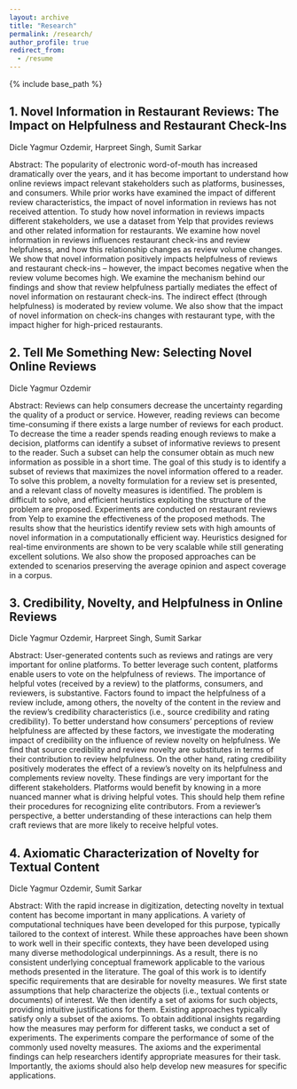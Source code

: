 ```yaml
---
layout: archive
title: "Research"
permalink: /research/
author_profile: true
redirect_from:
  - /resume
---
```


{% include base_path %}

## 1. Novel Information in Restaurant Reviews: The Impact on Helpfulness and Restaurant Check-Ins

Dicle Yagmur Ozdemir, Harpreet Singh, Sumit Sarkar

Abstract: The popularity of electronic word-of-mouth has increased dramatically over the years, and it has become important to understand how online reviews impact relevant stakeholders such as platforms, businesses, and consumers. While prior works have examined the impact of different review characteristics, the impact of novel information in reviews has not received attention. To study how novel information in reviews impacts different stakeholders, we use a dataset from Yelp that provides reviews and other related information for restaurants. We examine how novel information in reviews influences restaurant check-ins and review helpfulness, and how this relationship changes as review volume changes. We show that novel information positively impacts helpfulness of reviews and restaurant check-ins – however, the impact becomes negative when the review volume becomes high. We examine the mechanism behind our findings and show that review helpfulness partially mediates the effect of novel information on restaurant check-ins. The indirect effect (through helpfulness) is moderated by review volume. We also show that the impact of novel information on check-ins changes with restaurant type, with the impact higher for high-priced restaurants. 


## 2. Tell Me Something New: Selecting Novel Online Reviews

Dicle Yagmur Ozdemir

Abstract: Reviews can help consumers decrease the uncertainty regarding the quality of
a product or service. However, reading reviews can become time-consuming if there exists a
large number of reviews for each product. To decrease the time a reader spends reading enough
reviews to make a decision, platforms can identify a subset of informative reviews to present to
the reader. Such a subset can help the consumer obtain as much new information as possible in
a short time. The goal of this study is to identify a subset of reviews that maximizes the novel
information offered to a reader. To solve this problem, a novelty formulation for a review set
is presented, and a relevant class of novelty measures is identified. The problem is difficult to
solve, and efficient heuristics exploiting the structure of the problem are proposed. Experiments
are conducted on restaurant reviews from Yelp to examine the effectiveness of the proposed
methods. The results show that the heuristics identify review sets with high amounts of novel
information in a computationally efficient way. Heuristics designed for real-time environments
are shown to be very scalable while still generating excellent solutions. We also show the
proposed approaches can be extended to scenarios preserving the average opinion and aspect
coverage in a corpus.

## 3. Credibility, Novelty, and Helpfulness in Online Reviews

Dicle Yagmur Ozdemir, Harpreet Singh, Sumit Sarkar

Abstract: User-generated contents such as reviews and ratings are very important for online
platforms. To better leverage such content, platforms enable users to vote on the helpfulness of
reviews. The importance of helpful votes (received by a review) to the platforms, consumers,
and reviewers, is substantive. Factors found to impact the helpfulness of a review include,
among others, the novelty of the content in the review and the review’s credibility characteristics
(i.e., source credibility and rating credibility). To better understand how consumers’
perceptions of review helpfulness are affected by these factors, we investigate the moderating
impact of credibility on the influence of review novelty on helpfulness. We find that source
credibility and review novelty are substitutes in terms of their contribution to review helpfulness.
On the other hand, rating credibility positively moderates the effect of a review’s novelty
on its helpfulness and complements review novelty. These findings are very important for the
different stakeholders. Platforms would benefit by knowing in a more nuanced manner what
is driving helpful votes. This should help them refine their procedures for recognizing elite contributors. From a reviewer’s perspective, a better understanding of these interactions can
help them craft reviews that are more likely to receive helpful votes.

## 4. Axiomatic Characterization of Novelty for Textual Content

Dicle Yagmur Ozdemir, Sumit Sarkar

Abstract: With the rapid increase in digitization, detecting novelty in textual content has
become important in many applications. A variety of computational techniques have been
developed for this purpose, typically tailored to the context of interest. While these approaches
have been shown to work well in their specific contexts, they have been developed using many
diverse methodological underpinnings. As a result, there is no consistent underlying conceptual
framework applicable to the various methods presented in the literature. The goal of this work
is to identify specific requirements that are desirable for novelty measures. We first state
assumptions that help characterize the objects (i.e., textual contents or documents) of interest.
We then identify a set of axioms for such objects, providing intuitive justifications for them.
Existing approaches typically satisfy only a subset of the axioms. To obtain additional insights
regarding how the measures may perform for different tasks, we conduct a set of experiments.
The experiments compare the performance of some of the commonly used novelty measures.
The axioms and the experimental findings can help researchers identify appropriate measures
for their task. Importantly, the axioms should also help develop new measures for specific
applications.

